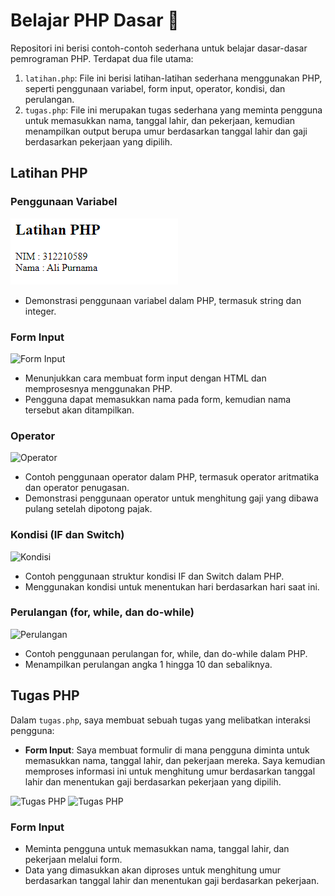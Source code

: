 # Belajar PHP Dasar 🚀

Repositori ini berisi contoh-contoh sederhana untuk belajar dasar-dasar pemrograman PHP. Terdapat dua file utama:

1. `latihan.php`: File ini berisi latihan-latihan sederhana menggunakan PHP, seperti penggunaan variabel, form input, operator, kondisi, dan perulangan.
2. `tugas.php`: File ini merupakan tugas sederhana yang meminta pengguna untuk memasukkan nama, tanggal lahir, dan pekerjaan, kemudian menampilkan output berupa umur berdasarkan tanggal lahir dan gaji berdasarkan pekerjaan yang dipilih.

## Latihan PHP

### Penggunaan Variabel

![Penggunaan Variabel](./screnshoot/ss1.png)

- Demonstrasi penggunaan variabel dalam PHP, termasuk string dan integer.

### Form Input

![Form Input](./screenshot/ss2.png)

- Menunjukkan cara membuat form input dengan HTML dan memprosesnya menggunakan PHP.
- Pengguna dapat memasukkan nama pada form, kemudian nama tersebut akan ditampilkan.

### Operator

![Operator](./screenshot/ss3.png)

- Contoh penggunaan operator dalam PHP, termasuk operator aritmatika dan operator penugasan.
- Demonstrasi penggunaan operator untuk menghitung gaji yang dibawa pulang setelah dipotong pajak.

### Kondisi (IF dan Switch)

![Kondisi](./screenshot/ss4.png)

- Contoh penggunaan struktur kondisi IF dan Switch dalam PHP.
- Menggunakan kondisi untuk menentukan hari berdasarkan hari saat ini.

### Perulangan (for, while, dan do-while)

![Perulangan](./screenshot/ss5.png)

- Contoh penggunaan perulangan for, while, dan do-while dalam PHP.
- Menampilkan perulangan angka 1 hingga 10 dan sebaliknya.

## Tugas PHP

Dalam `tugas.php`, saya membuat sebuah tugas yang melibatkan interaksi pengguna:

- **Form Input**: Saya membuat formulir di mana pengguna diminta untuk memasukkan nama, tanggal lahir, dan pekerjaan mereka. Saya kemudian memproses informasi ini untuk menghitung umur berdasarkan tanggal lahir dan menentukan gaji berdasarkan pekerjaan yang dipilih.

![Tugas PHP](./screenshot/ss6.png)
![Tugas PHP](./screenshot/ss7.png)

### Form Input

- Meminta pengguna untuk memasukkan nama, tanggal lahir, dan pekerjaan melalui form.
- Data yang dimasukkan akan diproses untuk menghitung umur berdasarkan tanggal lahir dan menentukan gaji berdasarkan pekerjaan.
